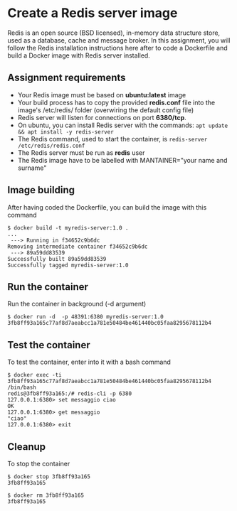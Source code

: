 # Create a Redis server image

Redis is an open source (BSD licensed), in-memory data structure store, used as a database, cache and message broker. In this assignment, you will follow the Redis installation instructions here after to code a Dockerfile and build a Docker image with Redis server installed.

## Assignment requirements

- Your Redis image must be based on **ubuntu:latest** image
- Your build process has to copy the provided **redis.conf** file into the image's /etc/redis/ folder (overwiring the default config file)
- Redis server will listen for connections on port **6380/tcp**.
- On ubuntu, you can install Redis server with the commands: `apt update && apt install -y redis-server`
- The Redis command, used to start the container, is `redis-server /etc/redis/redis.conf`
- The Redis server must be run as **redis** user
- The Redis image have to be labelled with MANTAINER="your name and surname"

## Image building

After having coded the Dockerfile, you can build the image with this command

```console
$ docker build -t myredis-server:1.0 .
...
 ---> Running in f34652c9b6dc
Removing intermediate container f34652c9b6dc
 ---> 89a59dd83539
Successfully built 89a59dd83539
Successfully tagged myredis-server:1.0
```

## Run the container

Run the container in background (-d argument)

```console
$ docker run -d  -p 48391:6380 myredis-server:1.0 
3fb8ff93a165c77af8d7aeabcc1a781e50484be461440bc05faa8295678112b4
```

## Test the container

To test the container, enter into it with a bash command

```console
$ docker exec -ti 3fb8ff93a165c77af8d7aeabcc1a781e50484be461440bc05faa8295678112b4 /bin/bash
redis@3fb8ff93a165:/# redis-cli -p 6380 
127.0.0.1:6380> set messaggio ciao
OK
127.0.0.1:6380> get messaggio
"ciao"
127.0.0.1:6380> exit
```

## Cleanup

To stop the container 

```console
$ docker stop 3fb8ff93a165 
3fb8ff93a165
```

```console
$ docker rm 3fb8ff93a165 
3fb8ff93a165
```